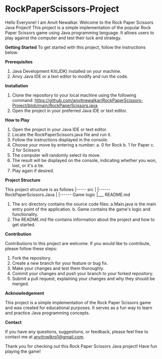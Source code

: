 # RockPaperScissors-Project

Hello Everyone! I am Anvit Newalkar. Welcome to the Rock Paper Scissors Java Project! This project is a simple implementation of the popular Rock Paper Scissors game using 
Java programming language. It allows users to play against the computer and test their luck and strategy.

**Getting Started**
To get started with this project, follow the instructions below:

**Prerequisites**
1. Java Development Kit(JDK) installed on your machine.
2. Anvy Java IDE or a text editor to modify and run the code.

**Installation**
1. Clone the repository to your local machine using the following command:
https://github.com/anvitnewalkar/RockPaperScissors-Project/blob/main/RockPaperScissors.java
2. Open the project in your preferred Java IDE or text editor.

**How to Play**
1. Open the project in your Java IDE or text editor.
2. Locate the RockPaperScissors.java file and run it.
3. Follow the instructions displayed in the console.
4. Choose your move by entering a number:
     a. 0 for Rock
     b. 1 for Paper
     c. 2 for Scissors
5. The computer will randomly select its move.
6. The result will be displayed on the console, indicating whether you won, lost, or it's a tie.
7. Play again if desired.

**Project Structure**

This project structure is as follows
|----- src
|   |------ RockPaperScissors.Java
|   |------ Game logic
|___ README.md

1. The src directory contains the source code files:
   a.Main.java is the main entry point of the application.
   b. Game contains the game's logic and functionality.
2. The README.md file contains information about the project and how to get started.

**Contribution**

Contributions to this project are welcome. If you would like to contribute, please follow these steps:

1. Fork the repository.
2. Create a new branch for your feature or bug fix.
3. Make your changes and test them thoroughly.
4. Commit your changes and push your branch to your forked repository.
5. Submit a pull request, explaining your changes and why they should be merged.

**Acknowledgement**

This project is a simple implementation of the Rock Paper Scissors game and was created for educational purposes. It serves as a fun way to learn and practice Java programming concepts.

**Contact**

If you have any questions, suggestions, or feedback, please feel free to contact me at anvitnwlkrp1@gmail.com.

Thank you for checking out this Rock Paper Scissors Java project! Have fun playing the game!

